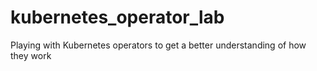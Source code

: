 # kubernetes_operator_lab
Playing with Kubernetes operators to get a better understanding of how they work
